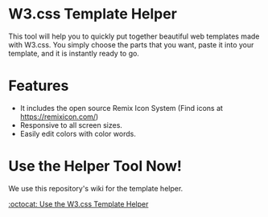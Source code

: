 # W3.css Template Helper
This tool will help you to quickly put together beautiful web templates made with W3.css. You simply choose the parts that you want, paste it into your template, and it is instantly ready to go.

# Features
* It includes the open source Remix Icon System (Find icons at https://remixicon.com/)
* Responsive to all screen sizes.
* Easily edit colors with color words.

# Use the Helper Tool Now!
We use this repository's wiki for the template helper.

[:octocat: Use the W3.css Template Helper](https://github.com/GracefulForm/w3css-template-helper/wiki)
